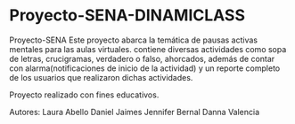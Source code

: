 # Proyecto-SENA-DINAMICLASS
Proyecto-SENA Este proyecto abarca la temática de pausas activas mentales para las aulas virtuales. contiene diversas actividades como sopa de letras, crucigramas, verdadero o falso, ahorcados,  además de contar con alarma(notificaciones de inicio de la actividad) y un reporte completo de los usuarios que realizaron dichas actividades.

Proyecto realizado con fines educativos. 

Autores: Laura Abello
        Daniel Jaimes
        Jennifer Bernal
        Danna Valencia
